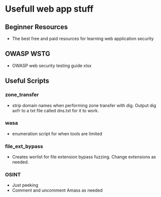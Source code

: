 # Usefull web app stuff

## Beginner Resources
- The best free and paid resources for learning web application security

## OWASP WSTG
- OWASP web security testing guide xlsx

## Useful Scripts
### zone_transfer  
- strip domain names when performing zone transfer with dig. Output dig axfr to a txt file called dns.txt for it to work.

### wasa
- enumeration script for when tools are limited

### file_ext_bypass
- Creates worlist for file extension bypass fuzzing. Change extensions as needed.

### OSINT
- Just peeking
- Comment and uncomment Amass as needed

